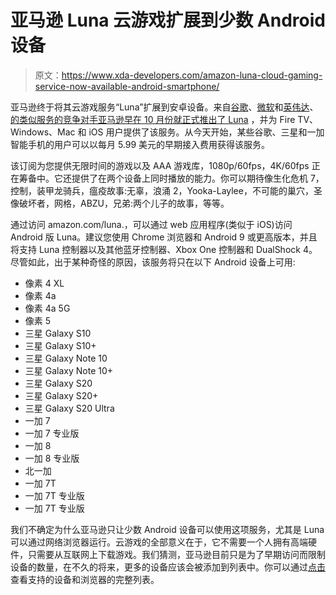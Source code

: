 # 亚马逊 Luna 云游戏扩展到少数 Android 设备

> 原文：<https://www.xda-developers.com/amazon-luna-cloud-gaming-service-now-available-android-smartphone/>

亚马逊终于将其云游戏服务“Luna”扩展到安卓设备。来自[谷歌](https://www.xda-developers.com/tag/google-stadia/)、[微软](https://www.xda-developers.com/tag/microsoftxcloud/)和[英伟达](https://www.xda-developers.com/tag/nvidia-geforcenow/)、[的类似服务的竞争对手亚马逊早在 10 月份就正式推出了 Luna](https://www.xda-developers.com/amazon-luna-cloud-gaming-service-announced/) ，并为 Fire TV、Windows、Mac 和 iOS 用户提供了该服务。从今天开始，某些谷歌、三星和一加智能手机的用户可以以每月 5.99 美元的早期接入费用获得该服务。

该订阅为您提供无限时间的游戏以及 AAA 游戏库，1080p/60fps，4K/60fps 正在筹备中。它还提供了在两个设备上同时播放的能力。你可以期待像生化危机 7，控制，装甲龙骑兵，瘟疫故事:无辜，浪涌 2，Yooka-Laylee，不可能的巢穴，圣像破坏者，网格，ABZU，兄弟:两个儿子的故事，等等。

通过访问 amazon.com/luna.，可以通过 web 应用程序(类似于 iOS)访问 Android 版 Luna。建议您使用 Chrome 浏览器和 Android 9 或更高版本，并且将支持 Luna 控制器以及其他蓝牙控制器、Xbox One 控制器和 DualShock 4。尽管如此，出于某种奇怪的原因，该服务将只在以下 Android 设备上可用:

*   像素 4 XL
*   像素 4a
*   像素 4a 5G
*   像素 5
*   三星 Galaxy S10
*   三星 Galaxy S10+
*   三星 Galaxy Note 10
*   三星 Galaxy Note 10+
*   三星 Galaxy S20
*   三星 Galaxy S20+
*   三星 Galaxy S20 Ultra
*   一加 7
*   一加 7 专业版
*   一加 8
*   一加 8 专业版
*   北一加
*   一加 7T
*   一加 7T 专业版
*   一加 7T 专业版

我们不确定为什么亚马逊只让少数 Android 设备可以使用这项服务，尤其是 Luna 可以通过网络浏览器运行。云游戏的全部意义在于，它不需要一个人拥有高端硬件，只需要从互联网上下载游戏。我们猜测，亚马逊目前只是为了早期访问而限制设备的数量，在不久的将来，更多的设备应该会被添加到列表中。你可以通过[点击](https://www.amazon.com/gp/help/customer/display.html?tag=xda-11mriki-20&ascsubtag=UUxdaUeUpU31080&asc_refurl=https%3A%2F%2Fwww.xda-developers.com%2Famazon-luna-cloud-gaming-service-now-available-android-smartphone%2F&asc_campaign=Short-Term)查看支持的设备和浏览器的完整列表。